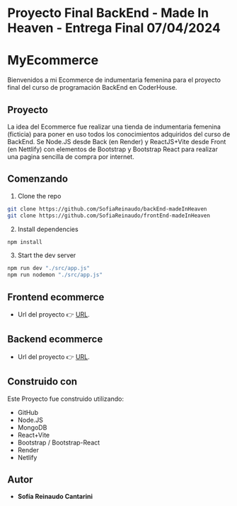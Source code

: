 # Proyecto Final BackEnd - Made In Heaven - Entrega Final 07/04/2024

# MyEcommerce
Bienvenidos a mi Ecommerce de indumentaria femenina para el proyecto final del curso de programación BackEnd en CoderHouse.

## Proyecto
La idea del Ecommerce fue realizar una tienda de indumentaria femenina (ficticia) para poner en uso todos los conocimientos adquiridos del curso de BackEnd. Se Node.JS desde Back (en Render) y ReactJS+Vite desde Front (en Nettlify) con elementos de Bootstrap y Bootstrap React para realizar una pagina sencilla de compra por internet.


## Comenzando 

1. Clone the repo
``` bash
git clone https://github.com/SofiaReinaudo/backEnd-madeInHeaven
git clone https://github.com/SofiaReinaudo/frontEnd-madeInHeaven
```

2. Install dependencies
``` bash
npm install
```

3. Start the dev server
``` bash
npm run dev "./src/app.js"
npm run nodemon "./src/app.js"
```

## Frontend ecommerce 
* Url del proyecto 👉 [URL](https://made-in-heaven.netlify.app/).

## Backend ecommerce 
* Url del proyecto 👉 [URL](https://madeinheaven.onrender.com).

## Construido con 
Este Proyecto fue construido utilizando:
* GitHub
* Node.JS
* MongoDB
* React+Vite
* Bootstrap / Bootstrap-React
* Render
* Netlify

## Autor 
* **Sofía Reinaudo Cantarini** 

